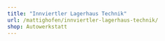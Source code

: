 ```yaml
---
title: "Innviertler Lagerhaus Technik"
url: /mattighofen/innviertler-lagerhaus-technik/
shop: Autowerkstatt
---
```

